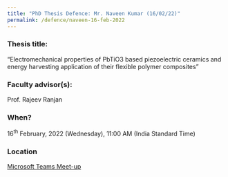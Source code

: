 ```yaml
---
title: "PhD Thesis Defence: Mr. Naveen Kumar (16/02/22)"
permalink: /defence/naveen-16-feb-2022
---
```

### Thesis title:
“Electromechanical properties of PbTiO3 based piezoelectric ceramics and energy harvesting application of their flexible polymer composites” 

### Faculty advisor(s):
Prof. Rajeev Ranjan 

### When?
16<sup>th</sup> February, 2022 (Wednesday), 11:00 AM (India Standard Time)

### Location
<a href="https://teams.microsoft.com/l/meetup-join/19%3ameeting_NjUxODAyZTctYzgxMi00NWVmLWEyZjAtNTI0NmZhOGUxZGE0%40thread.v2/0?context=%7b%22Tid%22%3a%226f15cd97-f6a7-41e3-b2c5-ad4193976476%22%2c%22Oid%22%3a%220adae817-f942-4c15-8bde-73332579a6ee%22%7d" target="_blank">Microsoft Teams Meet-up</a>
